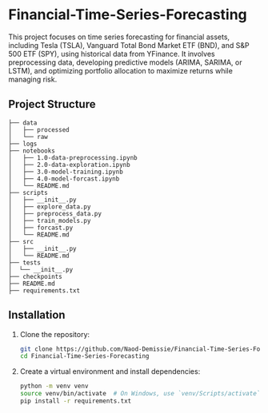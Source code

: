 # Financial-Time-Series-Forecasting

This project focuses on time series forecasting for financial assets, including Tesla (TSLA), Vanguard Total Bond Market ETF (BND), and S&P 500 ETF (SPY), using historical data from YFinance. It involves preprocessing data, developing predictive models (ARIMA, SARIMA, or LSTM), and optimizing portfolio allocation to maximize returns while managing risk.

## Project Structure


```
├── data
│   ├── processed
│   └── raw
├── logs
├── notebooks
│   ├── 1.0-data-preprocessing.ipynb
│   ├── 2.0-data-exploration.ipynb
│   ├── 3.0-model-training.ipynb
│   ├── 4.0-model-forcast.ipynb
│   └── README.md
├── scripts
│   ├── __init__.py
│   ├── explore_data.py
│   ├── preprocess_data.py
│   ├── train_models.py
│   ├── forcast.py
│   └── README.md
├── src
│   ├── __init__.py
│   └── README.md
├── tests
│  └── __init__.py
├── checkpoints
├── README.md
├── requirements.txt
```


## Installation

1. Clone the repository:
   ```bash
   git clone https://github.com/Naod-Demissie/Financial-Time-Series-Forecasting.git
   cd Financial-Time-Series-Forecasting
   ```

2. Create a virtual environment and install dependencies:
   ```bash
   python -m venv venv
   source venv/bin/activate  # On Windows, use `venv/Scripts/activate`
   pip install -r requirements.txt
   ```
